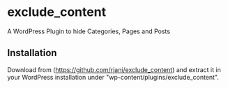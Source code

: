 exclude_content
===============

A WordPress Plugin to hide Categories, Pages and Posts

## Installation
Download from (https://github.com/rjani/exclude_content) and extract it in your WordPress installation under "wp-content/plugins/exclude_content".